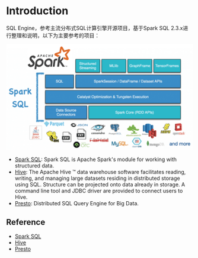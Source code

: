 # Introduction

SQL Engine，参考主流分布式SQL计算引擎开源项目，基于Spark SQL 2.3.x进行整理和说明，以下为主要参考的项目：

![Spark SQL](assets/images/sparksql.png)

* [Spark SQL](https://spark.apache.org/sql/): Spark SQL is Apache Spark's module for working with structured data.
* [Hive](https://cwiki.apache.org/confluence/display/Hive): The Apache Hive ™ data warehouse software facilitates reading, writing, and managing large datasets residing in distributed storage using SQL. Structure can be projected onto data already in storage. A command line tool and JDBC driver are provided to connect users to Hive.
* [Presto](https://prestodb.io/docs/current/): Distributed SQL Query Engine for Big Data.

## Reference

* [Spark SQL](https://spark.apache.org/sql/)
* [Hive](https://cwiki.apache.org/confluence/display/Hive)
* [Presto](https://prestodb.io/docs/current/)